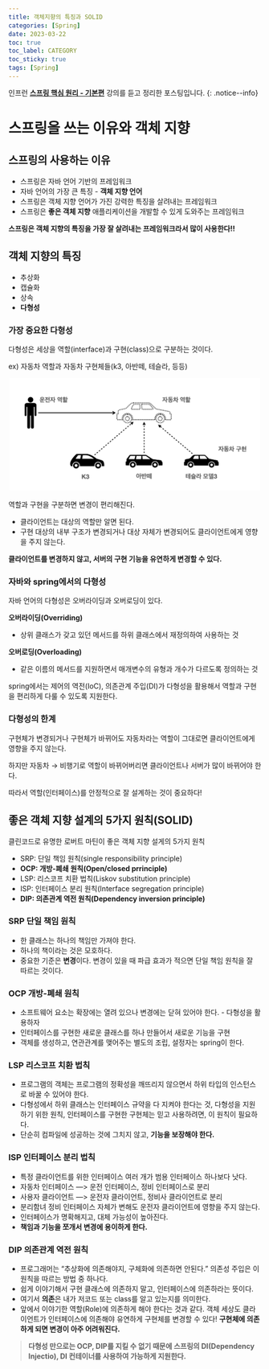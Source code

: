 ```yaml
---
title: 객체지향의 특징과 SOLID
categories: [Spring]
date: 2023-03-22
toc: true
toc_label: CATEGORY
toc_sticky: true
tags: [Spring]
---
```



인프런 **[스프링 핵심 원리 - 기본편](https://www.inflearn.com/course/스프링-핵심-원리-기본편/dashboard)** 강의를 듣고 정리한 포스팅입니다.
{: .notice--info}

# 스프링을 쓰는 이유와 객체 지향

## 스프링의 사용하는 이유

- 스프링은 자바 언어 기반의 프레임워크
- 자바 언어의 가장 큰 특징 - **객체 지향 언어**
- 스프링은 객체 지향 언어가 가진 강력한 특징을 살려내는 프레임워크
- 스프링은 **좋은 객체 지향** 애플리케이션을 개발할 수 있게 도와주는 프레임워크

**스프링은 객체 지향의 특징을 가장 잘 살려내는 프레임워크라서 많이 사용한다!!**

## 객체 지향의 특징

- 추상화
- 캡슐화
- 상속
- **다형성**

### 가장 중요한 다형성

다형성은 세상을 역할(interface)과 구현(class)으로 구분하는 것이다. 

ex) 자동차 역할과 자동차 구현체들(k3, 아반떼, 테슬라, 등등)

<p align = "center"><img src='/assets/images/posts/2023-03-22/1.png' width="500"/></p>

역할과 구현을 구분하면 변경이 편리해진다. 

- 클라이언트는 대상의 역할만 알면 된다.
- 구현 대상의 내부 구조가 변경되거나 대상 자체가 변경되어도 클라이언트에게 영향을 주지 않는다.

**클라이언트를 변경하지 않고, 서버의 구현 기능을 유연하게 변경할 수 있다.**

### 자바와 spring에서의 다형성

자바 언어의 다형성은 오버라이딩과 오버로딩이 있다.

**오버라이딩(Overriding)**

- 상위 클래스가 갖고 있던 메서드를 하위 클래스에서 재정의하여 사용하는 것

**오버로딩(Overloading)**

- 같은 이름의 메서드를 지원하면서 매개변수의 유형과 개수가 다르도록 정의하는 것

spring에서는 제어의 역전(IoC), 의존관계 주입(DI)가 다형성을 활용해서 역할과 구현을 편리하게 다룰 수 있도록 지원한다.

### 다형성의 한계

구현체가 변경되거나 구현체가 바뀌어도 자동차라는 역할이 그대로면 클라이언트에게 영향을 주지 않는다.

하지만 자동차 → 비행기로 역할이 바뀌어버리면 클라이언트나 서버가 많이 바뀌어야 한다. 

따라서 역할(인터페이스)를 안정적으로 잘 설계하는 것이 중요하다!

## 좋은 객체 지향 설계의 5가지 원칙(SOLID)

클린코드로 유명한 로버트 마틴이 좋은 객체 지향 설게의 5가지 원칙

- SRP: 단일 책임 원칙(single responsibility principle)
- **OCP: 개방-폐쇄 원칙(Open/closed prrinciple)**
- LSP: 리스코프 치환 법칙(Liskov substitution principle)
- ISP: 인터페이스 분리 원칙(Interface segregation principle)
- **DIP: 의존관계 역전 원칙(Dependency inversion principle)**

### SRP 단일 책임 원칙

- 한 클래스는 하나의 책임만 가져야 한다.
- 하나의 책이라는 것은 모호하다.
- 중요한 기준은 **변경**이다. 변경이 있을 때 파급 효과가 적으면 단일 책임 원칙을 잘 따르는 것이다.

### **OCP 개방-폐쇄 원칙**

- 소프트웨어 요소는 확장에는 열려 있으나 변경에는 닫혀 있어야 한다. - 다형성을 활용하자
- 인터페이스를 구현한 새로운 클래스를 하나 만들어서 새로운 기능을 구현
- 객체를 생성하고, 연관관계를 맺어주는 별도의 조립, 설정자는 spring이 한다.

### LSP 리스코프 치환 법칙

- 프로그램의 객체는 프로그램의 정확성을 깨뜨리지 않으면서 하위 타입의 인스턴스로 바꿀 수 있어야 한다.
- 다형성에서 하위 클래스는 인터페이스 규약을 다 지켜야 한다는 것, 다형성을 지원하기 위한 원칙, 인터페이스를 구현한 구현체는 믿고 사용하려면, 이 원칙이 필요하다.
- 단순히 컴파일에 성공하는 것에 그치지 않고, **기능을 보장해야 한다.**

### ISP 인터페이스 분리 법칙

- 특정 클라이언트를 위한 인터페이스 여러 개가 범용 인터페이스 하나보다 낫다.
- 자동차 인터페이스 —> 운전 인터페이스, 정비 인터페이스로 분리
- 사용자 클라이언트 —> 운전자 클라이언트, 정비사 클라이언트로 분리
- 분리함녀 정비 인터페이스 자체가 변해도 운전자 클라이언트에 영향을 주지 않는다.
- 인터페이스가 명확해지고, 대체 가능성이 높아진다.
- **책임과 기능을 쪼개서 변경에 용이하게 한다.**

### DIP 의존관계 역전 원칙

- 프로그래머는 “추상화에 의존해야지, 구체화에 의존하면 안된다.” 의존성 주입은 이 원칙을 따르는 방법 중 하나다.
- 쉽게 이야기해서 구현 클래스에 의존하지 말고, 인터페이스에 의존하라는 뜻이다.
- 여기서 **의존**은 내가 저코드 또는 class를 알고 있는지를 의미한다.
- 앞에서 이야기한 역할(Role)에 의존하게 해야 한다는 것과 같다. 객체 세상도 클라이언트가 인터페이스에 의존해야 유연하게 구현체를 변경할 수 있다! **구현체에 의존하게 되면 변경이 아주 어려워진다.**

> **다형성 만으로는 OCP, DIP를 지킬 수 없기 때문에 스프링의 DI(Dependency Injectio), DI 컨테이너를 사용하여 가능하게 지원한다.**
>